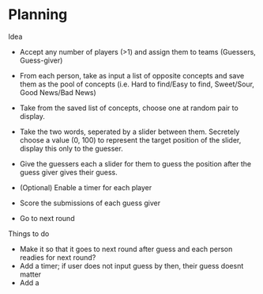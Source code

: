 





# Planning


Idea

- Accept any number of players (>1) and assign them to teams (Guessers, Guess-giver)

- From each person, take as input a list of opposite concepts and save them as the pool of concepts
    (i.e. Hard to find/Easy to find, Sweet/Sour, Good News/Bad News)
    
-  Take from the saved list of concepts, choose one at random pair to display. 

- Take the two words, seperated by a slider between them. Secretely choose a value (0, 100) to represent the target position of the slider, display this only to the guesser. 

- Give the guessers each a slider for them to guess the position after the guess giver gives their guess.

- (Optional) Enable a timer for each player

- Score the submissions of each guess giver

- Go to next round


Things to do

- Make it so that it goes to next round after guess and each person readies for next round?
- Add a timer; if user does not input guess by then, their guess doesnt matter
- Add a 

